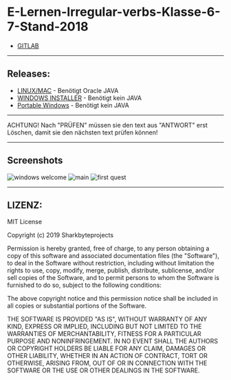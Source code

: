 # E-Lernen-Irregular-verbs-Klasse-6-7-Stand-2018
- [GITLAB](https://gitlab.com/Sharkbyteprojects/e-lernen-hilfe-2018)

---
## Releases: 
- [LINUX/MAC](https://github.com/Sharkbyteprojects/E-Lernen-Irregular-verbs-Klasse-6-7-Stand-2018/releases/download/LINUX%2FMAC/E-Lernen.jar) - Benötigt Oracle JAVA
- [WINDOWS INSTALLER](https://github.com/Sharkbyteprojects/E-Lernen-Irregular-verbs-Klasse-6-7-Stand-2018/releases/download/WIN/sharkedu-e-voc-irregular.exe) - Benötigt kein JAVA
- [Portable Windows](https://github.com/Sharkbyteprojects/E-Lernen-Irregular-verbs-Klasse-6-7-Stand-2018/releases/download/WIN/PORTABLE.exe) - Benötigt kein JAVA

---

ACHTUNG! Nach "PRÜFEN" müssen sie den text aus "ANTWORT" erst Löschen, damit sie den nächsten text prüfen können!

---
## Screenshots

![windows welcome](https://user-images.githubusercontent.com/40953479/51801578-15c51680-2240-11e9-8ed5-cf0e25021cc3.PNG)
![main](https://user-images.githubusercontent.com/40953479/51801577-15c51680-2240-11e9-9308-2d4e4396da91.PNG)
![first quest](https://user-images.githubusercontent.com/40953479/51801576-1493e980-2240-11e9-9e6c-414e36f9766c.PNG)

---
## LIZENZ:
MIT License

Copyright (c) 2019 Sharkbyteprojects

Permission is hereby granted, free of charge, to any person obtaining a copy
of this software and associated documentation files (the "Software"), to deal
in the Software without restriction, including without limitation the rights
to use, copy, modify, merge, publish, distribute, sublicense, and/or sell
copies of the Software, and to permit persons to whom the Software is
furnished to do so, subject to the following conditions:

The above copyright notice and this permission notice shall be included in all
copies or substantial portions of the Software.

THE SOFTWARE IS PROVIDED "AS IS", WITHOUT WARRANTY OF ANY KIND, EXPRESS OR
IMPLIED, INCLUDING BUT NOT LIMITED TO THE WARRANTIES OF MERCHANTABILITY,
FITNESS FOR A PARTICULAR PURPOSE AND NONINFRINGEMENT. IN NO EVENT SHALL THE
AUTHORS OR COPYRIGHT HOLDERS BE LIABLE FOR ANY CLAIM, DAMAGES OR OTHER
LIABILITY, WHETHER IN AN ACTION OF CONTRACT, TORT OR OTHERWISE, ARISING FROM,
OUT OF OR IN CONNECTION WITH THE SOFTWARE OR THE USE OR OTHER DEALINGS IN THE
SOFTWARE.

